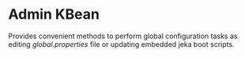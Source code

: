 # Admin KBean

Provides convenient methods to perform global configuration tasks as editing *global.properties* file or updating 
embedded jeka boot scripts.




